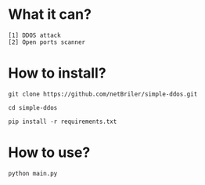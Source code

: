 # What it can?
~~~~
[1] DDOS attack
[2] Open ports scanner
~~~~

# How to install?
`git clone https://github.com/netBriler/simple-ddos.git`

`cd simple-ddos`

`pip install -r requirements.txt`

# How to use?
`python main.py`